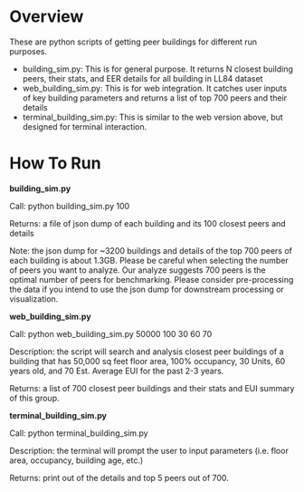 # Overview
These are python scripts of getting peer buildings for different run purposes. 
- building_sim.py: This is for general purpose. It returns N closest building peers, their stats, and EER details for all building in LL84 dataset
- web_building_sim.py: This is for web integration. It catches user inputs of key building parameters and returns a list of top 700 peers and their details
- terminal_building_sim.py: This is similar to the web version above, but designed for terminal interaction. 

# How To Run
**building_sim.py**

Call: python building_sim.py 100 

Returns: a file of json dump of each building and its 100 closest peers and details

Note: the json dump for ~3200 buildings and details of the top 700 peers of each building is about 1.3GB. Please be careful when selecting the number of peers you want to analyze. Our analyze suggests 700 peers is the optimal number of peers for benchmarking. Please consider pre-processing the data if you intend to use the json dump for downstream processing or visualization.

**web_building_sim.py**

Call: python web_building_sim.py 50000 100 30 60 70 

Description: the script will search and analysis closest peer buildings of a building that has 50,000 sq feet floor area, 100% occupancy, 30 Units, 60 years old, and 70 Est. Average EUI for the past 2-3 years.

Returns: a list of 700 closest peer buildings and their stats and EUI summary of this group.

**terminal_building_sim.py**

Call: python terminal_building_sim.py

Description: the terminal will prompt the user to input parameters (i.e. floor area, occupancy, building age, etc.)

Returns: print out of the details and top 5 peers out of 700.
